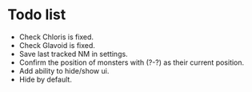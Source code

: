 # Todo list

* Check Chloris is fixed.
* Check Glavoid is fixed.
* Save last tracked NM in settings.
* Confirm the position of monsters with (?-?) as their current position.
* Add ability to hide/show ui.
* Hide by default.
